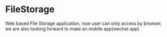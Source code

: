 # FileStorage
Web based File Storage application, now user can only access by browser, we are also looking forward to make an mobile app(wechat app)
